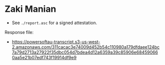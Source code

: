 # Zaki Manian

* See `./report.asc` for a signed attestation.

Response file:

* https://powersoftau-transcript.s3-us-west-2.amazonaws.com/311cacac3e74009d452b54c110980a179dfdaee124bc7a79d2713a27922f35dbc054d7bdea4d12a6359a39c85906e684590660aa5e21b07edf743f19914df9e9
